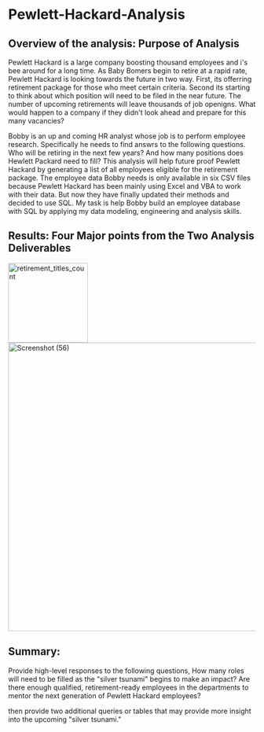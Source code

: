 # Pewlett-Hackard-Analysis



## Overview of the analysis: Purpose of Analysis

Pewlett Hackard is a large company boosting thousand employees and i's bee around for a long time. As Baby Bomers begin to retire at a rapid rate, Pewlett Hackard is looking towards the future in two way. First, its offerring retirement package for those who meet certain criteria. Second its starting to think about which position will need to be filed in the near future. The number of upcoming retirements will leave thousands of job openigns. What would happen to a company if they didn't look ahead and prepare for this many vacancies?

Bobby is an up and coming HR analyst whose job is to perform employee research. Specifically he needs to find answrs to the following questions. Who will be retiring in the next few years? And how many positions does Hewlett Packard need to fill? This analysis will help future proof Pewlett Hackard by generating a list of all employees eligible for the retirement package. The employee data Bobby needs is only available in six CSV files because Pewlett Hackard has been mainly using Excel and VBA to work with their data. But now they have finally updated their methods and decided to use SQL. My task is help Bobby build an employee database with SQL by applying my data modeling, engineering and analysis skills.


## Results: Four Major points from the Two Analysis Deliverables


<img width="162" alt="retirement_titles_count" src="https://user-images.githubusercontent.com/102890151/169677144-9d21da48-ef67-4fcc-9de6-9fa25909752c.png">



<img width="587" alt="Screenshot (56)" src="https://user-images.githubusercontent.com/102890151/169675932-740bacc7-1e71-4ba4-9369-7a4ecff83b23.png">



## Summary: 

Provide high-level responses to the following questions, 
How many roles will need to be filled as the "silver tsunami" begins to make an impact?
Are there enough qualified, retirement-ready employees in the departments to mentor the next generation of Pewlett Hackard employees?

then provide two additional queries or tables that may provide more insight into the upcoming "silver tsunami."
